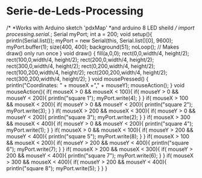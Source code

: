 # Serie-de-Leds-Processing
/*  *Works with Arduino sketch 'pdxMap'  *and arduino 8 LED sheild  */  import processing.serial.*;  Serial myPort; int a = 200;  void setup(){     println(Serial.list());   myPort = new Serial(this, Serial.list()[0], 9600);   myPort.buffer(1);   size(400, 400);   background(51);   noLoop();  // Makes draw() only run once }  void draw() {   fill(a,0,0);   rect(0,0,width/4, height/2);   rect(100,0,width/4, height/2);   rect(200,0,width/4, height/2);   rect(300,0,width/4, height/2);   rect(0,200,width/4, height/2);   rect(100,200,width/4, height/2);   rect(200,200,width/4, height/2);   rect(300,200,width/4, height/2); }  void mousePressed() {   println("Coordinates: " + mouseX +"," + mouseY);   mouseAction();     }  void mouseAction(){   if( mouseX > 0 &amp;&amp; mouseX &lt; 100){    if( mouseY > 0 &amp;&amp; mouseY &lt; 200){     println("square 1");     myPort.write(4);     }   }   if( mouseX > 100 &amp;&amp; mouseX &lt; 200){    if( mouseY > 0 &amp;&amp; mouseY &lt; 200){     println("square 2");     myPort.write(3);     }   }   if( mouseX > 200 &amp;&amp; mouseX &lt; 300){    if( mouseY > 0 &amp;&amp; mouseY &lt; 200){     println("square 3");     myPort.write(2);     }   }   if( mouseX > 300 &amp;&amp; mouseX &lt; 400){    if( mouseY > 0 &amp;&amp; mouseY &lt; 200){     println("square 4");     myPort.write(1);     }   }   if( mouseX > 0 &amp;&amp; mouseX &lt; 100){    if( mouseY > 200 &amp;&amp; mouseY &lt; 400){     println("square 5");     myPort.write(8);     }   }   if( mouseX > 100 &amp;&amp; mouseX &lt; 200){    if( mouseY > 200 &amp;&amp; mouseY &lt; 400){     println("square 6");     myPort.write(7);     }   }   if( mouseX > 200 &amp;&amp; mouseX &lt; 300){    if( mouseY > 200 &amp;&amp; mouseY &lt; 400){     println("square 7");     myPort.write(6);     }   }   if( mouseX > 300 &amp;&amp; mouseX &lt; 400){    if( mouseY > 200 &amp;&amp; mouseY &lt; 400){     println("square 8");     myPort.write(5);     }   } }
